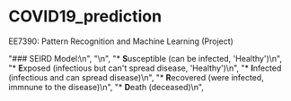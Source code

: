 # COVID19_prediction
EE7390: Pattern Recognition and Machine Learning (Project)

"### SEIRD  Model:\n",
        "\n",
        "*   **S**usceptible (can be infected, 'Healthy')\n",
        "*   **E**xposed (infectious but can't spread disease, 'Healthy')\n",
        "*   **I**nfected (infectious and can spread disease)\n",
        "*   **R**ecovered (were infected, immnune to the disease)\n",
        "*   **D**eath (deceased)\n",
